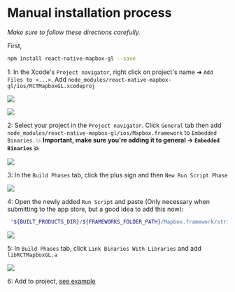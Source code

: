 # Manual installation process

_Make sure to follow these directions carefully._

First,
```bash
npm install react-native-mapbox-gl --save
```

1: In the Xcode's `Project navigator`, right click on project's name ➜ `Add Files to <...>`. Add `node_modules/react-native-mapbox-gl/ios/RCTMapboxGL.xcodeproj`

![](https://dl.dropboxusercontent.com/s/6trwtezp3009eot/2016-03-14%20at%2012.52%20PM.png)

![](https://cldup.com/DTD2UZMYu5.png)

2: Select your project in the `Project navigator`. Click `General` tab then add `node_modules/react-native-mapbox-gl/ios/Mapbox.framework` to `Embedded Binaries`. :collision: **Important, make sure you're adding it to general -> `Embedded Binaries` :collision:**

![](https://cldup.com/s4U3JfS_-l.png)

3: In the `Build Phases` tab, click the plus sign and then `New Run Script Phase`

![](https://cldup.com/jgt8p_dHjD.png)

4: Open the newly added `Run Script` and paste (Only necessary when submitting to the app store, but a good idea to add this now):

```bash
 "${BUILT_PRODUCTS_DIR}/${FRAMEWORKS_FOLDER_PATH}/Mapbox.framework/strip-frameworks.sh"
```

![](https://cldup.com/SGt3NdX-yy.png)

5: In `Build Phases` tab, click `Link Binaries With Libraries` and add `libRCTMapboxGL.a`

![](https://cldup.com/FuOlGOwAli.png)

6: Add to project, [see example](./example.js)
